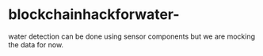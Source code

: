 # blockchainhackforwater-
water detection can be done using sensor components but we are mocking the data for now. 
